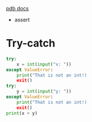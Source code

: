[pdb docs](https://docs.python.org/3/library/pdb.html)
- assert 
# Try-catch
```python
try:
    x = int(input("x: "))
except ValueError:
    print("That is not an int!)
    exit()
try:
    y = int(input("y: "))
except ValueError:
    print("That is not an int!)
    exit()
print(x + y)
```
